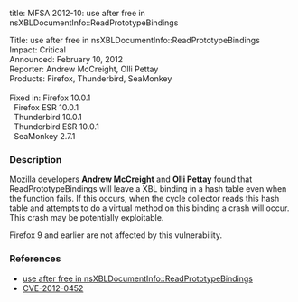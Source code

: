 title: MFSA 2012-10: use after free in nsXBLDocumentInfo::ReadPrototypeBindings

<p>
<span class="label">Title:</span>      use after free in nsXBLDocumentInfo::ReadPrototypeBindings<br/>
<span class="label">Impact:</span>     Critical<br/>
<span class="label">Announced:</span>  February 10, 2012<br/>
<span class="label">Reporter:</span>   Andrew McCreight, Olli Pettay<br/>
<span class="label">Products:</span>   Firefox, Thunderbird, SeaMonkey<br/>
<br/>
<span class="label">Fixed in:</span>   Firefox 10.0.1<br/>
<span class="label">&#160;</span>      Firefox ESR 10.0.1<br/>
<span class="label">&#160;</span>      Thunderbird 10.0.1<br/>
<span class="label">&#160;</span>      Thunderbird ESR 10.0.1<br/>
<span class="label">&#160;</span>      SeaMonkey 2.7.1<br/>
</p>


<h3>Description</h3>

<p>Mozilla developers <strong>Andrew McCreight</strong> and <strong>Olli Pettay</strong> found that ReadPrototypeBindings will leave a XBL binding in a hash table even when the function fails. If this occurs, when the cycle collector reads this hash table and attempts to do a virtual method on this binding a crash will occur. This crash may be potentially exploitable. 
</p>

<p class="note">Firefox 9 and earlier are not affected by this vulnerability.
</p>


<h3>References</h3>

<ul>
  <li><a href="https://bugzilla.mozilla.org/show_bug.cgi?id=724284">
      use after free in nsXBLDocumentInfo::ReadPrototypeBindings</a></li>
  <li><a href="http://cve.mitre.org/cgi-bin/cvename.cgi?name=CVE-2012-0452" class="ex-ref">CVE-2012-0452</a></li>
</ul>



